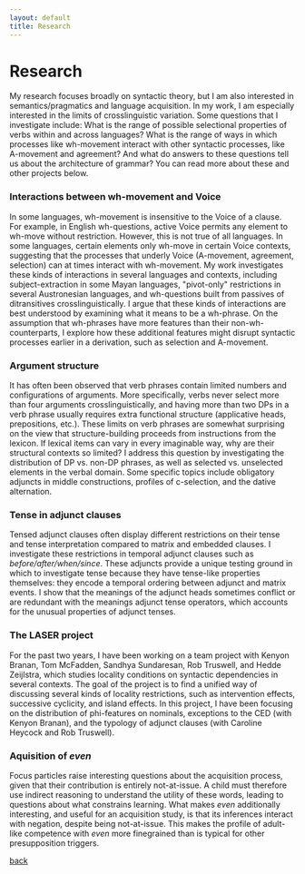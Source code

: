 ```yaml
---
layout: default
title: Research
---
```


# Research

My research focuses broadly on syntactic theory, but I am also interested in semantics/pragmatics and language acquisition. In my work, I am especially interested in the limits of crosslinguistic variation. Some questions that I investigate include: What is the range of possible selectional properties of verbs within and across languages? What is the range of ways in which processes like wh-movement interact with other syntactic processes, like A-movement and agreement? And what do answers to these questions tell us about the architecture of grammar? You can read more about these and other projects below.

### Interactions between wh-movement and Voice

In some languages, wh-movement is insensitive to the Voice of a clause. For example, in English wh-questions, active Voice permits any element to wh-move without restriction. However, this is not true of all languages. In some languages, certain elements only wh-move in certain Voice contexts, suggesting that the processes that underly Voice (A-movement, agreement, selection) can at times interact with wh-movement. My work investigates these kinds of interactions in several languages and contexts, including subject-extraction in some Mayan languages, "pivot-only" restrictions in several Austronesian languages, and wh-questions built from passives of ditransitives crosslinguistically. I argue that these kinds of interactions are best understood by examining what it means to be a wh-phrase. On the assumption that wh-phrases have more features than their non-wh-counterparts, I explore how these additional features might disrupt syntactic processes earlier in a derivation, such as selection and A-movement. 

### Argument structure

It has often been observed that verb phrases contain limited numbers and configurations of arguments. More specifically, verbs never select more than four arguments crosslinguistically, and having more than two DPs in a verb phrase usually requires extra functional structure (applicative heads, prepositions, etc.). These limits on verb phrases are somewhat surprising on the view that structure-building proceeds from instructions from the lexicon. If lexical items can vary in every imaginable way, why are their structural contexts so limited? I address this question by investigating the distribution of DP vs. non-DP phrases, as well as selected vs. unselected elements in the verbal domain. Some specific topics include obligatory adjuncts in middle constructions, profiles of c-selection, and the dative alternation.

### Tense in adjunct clauses

Tensed adjunct clauses often display different restrictions on their tense and tense interpretation compared to matrix and embedded clauses. I investigate these restrictions in temporal adjunct clauses such as *before/after/when/since*. These adjuncts provide a unique testing ground in which to investigate tense because they have tense-like properties themselves: they encode a temporal ordering between adjunct and matrix events. I show that the meanings of the adjunct heads sometimes conflict or are redundant with the meanings adjunct tense operators, which accounts for the unusual properties of adjunct tenses.

### The LASER project

For the past two years, I have been working on a team project with Kenyon Branan, Tom McFadden, Sandhya Sundaresan, Rob Truswell, and Hedde Zeijlstra, which studies locality conditions on syntactic dependencies in several contexts. The goal of the project is to find a unified way of discussing several kinds of locality restrictions, such as intervention effects, successive cyclicity, and island effects. In this project, I have been focusing on the distribution of phi-features on nominals, exceptions to the CED (with Kenyon Branan), and the typology of adjunct clauses (with Caroline Heycock and Rob Truswell).

### Aquisition of *even*

Focus particles raise interesting questions about the acquisition process, given that their contribution is entirely not-at-issue. A child must therefore use indirect reasoning to understand the utility of these words, leading to questions about what constrains learning. What makes *even* additionally interesting, and useful for an acquisition study, is that its inferences interact with negation, despite being not-at-issue. This makes the profile of adult-like competence with *even* more finegrained than is typical for other presupposition triggers.

[back]({{site.url}})